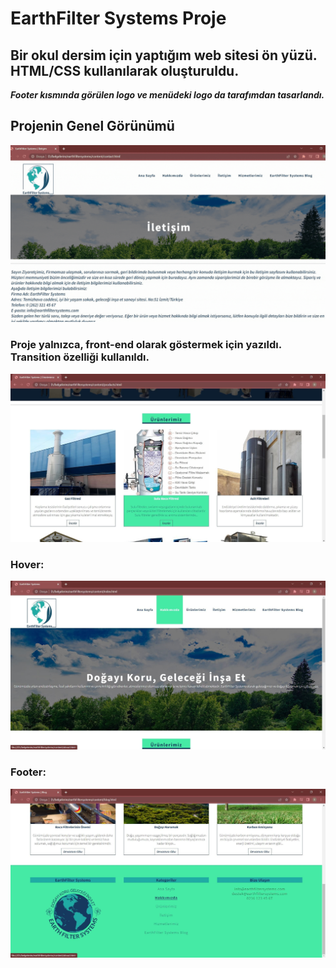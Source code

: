 # EarthFilter Systems Proje
Bir okul dersim için yaptığım web sitesi ön yüzü. 
HTML/CSS kullanılarak oluşturuldu. 
-----
***Footer kısmında görülen logo ve menüdeki logo da tarafımdan tasarlandı.***

## Projenin Genel Görünümü
![Projenin Genel Görünümü](https://github.com/gokcengolluce/earthfiltersystemsProje/blob/master/mdimg/Ads%C4%B1z%20tasar%C4%B1m.gif)

### Proje yalnızca, front-end olarak göstermek için yazıldı. Transition özelliği kullanıldı. 

![Transition](https://github.com/gokcengolluce/earthfiltersystemsProje/blob/master/mdimg/2.jpg)

### Hover: 
![Hover](https://github.com/gokcengolluce/earthfiltersystemsProje/blob/master/mdimg/1.jpg)

### Footer: 
![Footer](https://github.com/gokcengolluce/earthfiltersystemsProje/blob/master/mdimg/3.jpg)

